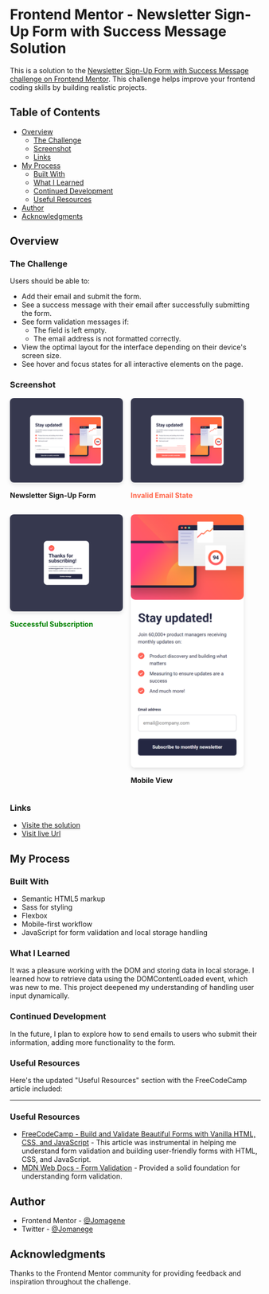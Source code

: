 # Frontend Mentor - Newsletter Sign-Up Form with Success Message Solution

This is a solution to the [Newsletter Sign-Up Form with Success Message challenge on Frontend Mentor](https://www.frontendmentor.io/challenges/newsletter-signup-form-with-success-message-3FC1AZbNrv). This challenge helps improve your frontend coding skills by building realistic projects.

## Table of Contents

- [Overview](#overview)
  - [The Challenge](#the-challenge)
  - [Screenshot](#screenshot)
  - [Links](#links)
- [My Process](#my-process)
  - [Built With](#built-with)
  - [What I Learned](#what-i-learned)
  - [Continued Development](#continued-development)
  - [Useful Resources](#useful-resources)
- [Author](#author)
- [Acknowledgments](#acknowledgments)

## Overview

### The Challenge

Users should be able to:

- Add their email and submit the form.
- See a success message with their email after successfully submitting the form.
- See form validation messages if:
  - The field is left empty.
  - The email address is not formatted correctly.
- View the optimal layout for the interface depending on their device's screen size.
- See hover and focus states for all interactive elements on the page.

### Screenshot

<div style="display: flex; flex-wrap: wrap; gap: 1rem;">

  <div style="flex: 1 1 200px; max-width: 45%;">
    <img src="./screenshot.png" alt="Screenshot of the Newsletter Sign-Up Form" style="width: 100%; height: auto; border-radius: 8px; box-shadow: 0 4px 8px rgba(0, 0, 0, 0.1);" />
    <p><strong>Newsletter Sign-Up Form</strong></p>
  </div>

  <div style="flex: 1 1 200px; max-width: 45%;">
    <img src="./screenshot-invalid.png" alt="Screenshot of the Newsletter Sign-Up Form with an invalid email" style="width: 100%; height: auto; border-radius: 8px; box-shadow: 0 4px 8px rgba(0, 0, 0, 0.1);" />
    <p><strong style="color: tomato">Invalid Email State</strong></p>
  </div>

  <div style="flex: 1 1 200px; max-width: 45%;">
    <img src="./screenshot-success.png" alt="Screenshot of a successful email subscribe" style="width: 100%; height: auto; border-radius: 8px; box-shadow: 0 4px 8px rgba(0, 0, 0, 0.1);" />
    <p><strong style='color: green'>Successful Subscription</strong></p>
  </div>

  <div style="flex: 1 1 200px; max-width: 45%;">
    <img src="./screenshot-mobile.png" alt="Screenshot on a mobile look" style="width: 100%; height: auto; border-radius: 8px; box-shadow: 0 4px 8px rgba(0, 0, 0, 0.1);" />
    <p><strong>Mobile View</strong></p>
  </div>

</div>

### Links

- [Visite the solution](https://your-solution-url.com)
- [Visit live Url](https://jomagene.github.io/newsletter-sign-up-with-success-message/)

## My Process

### Built With

- Semantic HTML5 markup
- Sass for styling
- Flexbox
- Mobile-first workflow
- JavaScript for form validation and local storage handling

### What I Learned

It was a pleasure working with the DOM and storing data in local storage. I learned how to retrieve data using the DOMContentLoaded event, which was new to me. This project deepened my understanding of handling user input dynamically.

### Continued Development

In the future, I plan to explore how to send emails to users who submit their information, adding more functionality to the form.

### Useful Resources

Here's the updated "Useful Resources" section with the FreeCodeCamp article included:

---

### Useful Resources

- [FreeCodeCamp - Build and Validate Beautiful Forms with Vanilla HTML, CSS, and JavaScript](https://www.freecodecamp.org/news/build-and-validate-beautiful-forms-with-vanilla-html-css-js/) - This article was instrumental in helping me understand form validation and building user-friendly forms with HTML, CSS, and JavaScript.
- [MDN Web Docs - Form Validation](https://developer.mozilla.org/en-US/docs/Learn/Forms/Form_validation) - Provided a solid foundation for understanding form validation.

## Author

- Frontend Mentor - [@Jomagene](https://www.frontendmentor.io/profile/Jomagene)
- Twitter - [@Jomanege](https://www.twitter.com/Jomagene)

## Acknowledgments

Thanks to the Frontend Mentor community for providing feedback and inspiration throughout the challenge.
